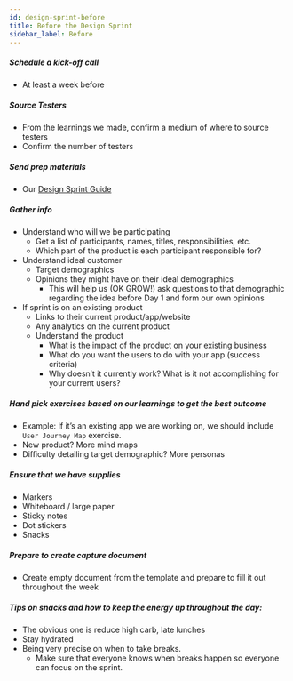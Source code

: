 ```yaml
---
id: design-sprint-before
title: Before the Design Sprint
sidebar_label: Before
---
```


##### Schedule a kick-off call

* At least a week before

##### Source Testers

* From the learnings we made, confirm a medium of where to source testers
* Confirm the number of testers

##### Send prep materials

* Our [Design Sprint Guide](https://docs.google.com/document/d/19noBKPSdyl5ZsHruveSMabuLf-an_XGgcRt5Df4a1y8/edit#)

##### Gather info

* Understand who will we be participating
  * Get a list of participants, names, titles, responsibilities, etc.
  * Which part of the product is each participant responsible for?
* Understand ideal customer
  * Target demographics
  * Opinions they might have on their ideal demographics
    * This will help us (OK GROW!) ask questions to that demographic regarding the idea before Day 1 and form our own opinions
* If sprint is on an existing product
  * Links to their current product/app/website
  * Any analytics on the current product
  * Understand the product
    * What is the impact of the product on your existing business
    * What do you want the users to do with your app (success criteria)
    * Why doesn’t it currently work? What is it not accomplishing for your current users?

##### Hand pick exercises based on our learnings to get the best outcome

* Example: If it’s an existing app we are working on, we should include `User Journey Map` exercise.
* New product? More mind maps
* Difficulty detailing target demographic? More personas

##### Ensure that we have supplies

* Markers
* Whiteboard / large paper
* Sticky notes
* Dot stickers
* Snacks

##### Prepare to create capture document

* Create empty document from the template and prepare to fill it out throughout the week

##### Tips on snacks and how to keep the energy up throughout the day:

* The obvious one is reduce high carb, late lunches
* Stay hydrated
* Being very precise on when to take breaks.
  * Make sure that everyone knows when breaks happen so everyone can focus on the sprint.

